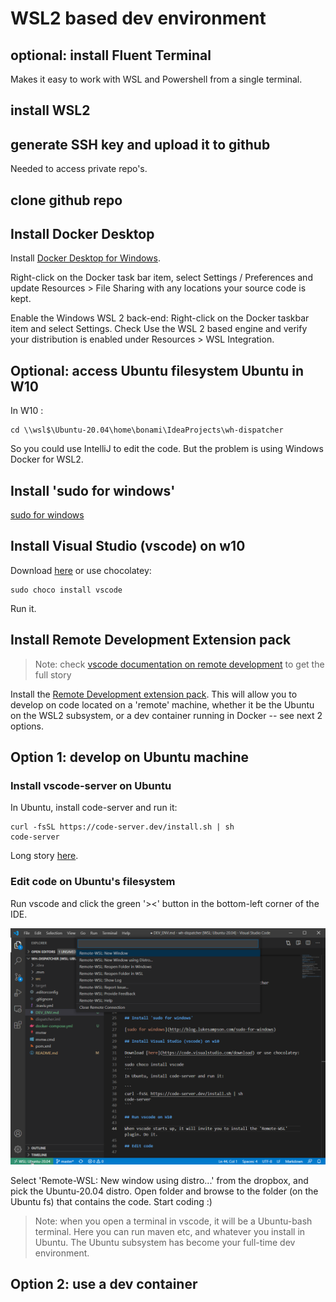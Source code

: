 # WSL2 based dev environment

## optional: install Fluent Terminal

Makes it easy to work with WSL and Powershell from a single terminal.

## install WSL2

## generate SSH key and upload it to github

Needed to access private repo's.

## clone github repo

## Install Docker Desktop

Install [Docker Desktop for Windows](https://www.docker.com/products/docker-desktop).

Right-click on the Docker task bar item, select Settings / Preferences and update Resources > File Sharing with any locations your source code is kept.

Enable the Windows WSL 2 back-end: Right-click on the Docker taskbar item and select Settings. Check Use the WSL 2 based engine and verify your distribution is enabled under Resources > WSL Integration.

## Optional: access Ubuntu filesystem Ubuntu in W10

In W10 :
```
cd \\wsl$\Ubuntu-20.04\home\bonami\IdeaProjects\wh-dispatcher
```

So you could use IntelliJ to edit the code. 
But the problem is using Windows Docker for WSL2.

## Install 'sudo for windows'

[sudo for windows](http://blog.lukesampson.com/sudo-for-windows)

## Install Visual Studio (vscode) on w10

Download [here](https://code.visualstudio.com/download) or use chocolatey:
```
sudo choco install vscode
```
Run it.

## Install Remote Development Extension pack

> Note: check [vscode documentation on remote development](https://code.visualstudio.com/docs/remote) to get the full story

Install the [Remote Development extension pack](https://aka.ms/vscode-remote/download/extension). This will allow you to develop on code located on a 'remote' machine, whether it be the Ubuntu on the WSL2 subsystem, or a dev container running in Docker -- see next 2 options.

## Option 1: develop on Ubuntu machine

### Install vscode-server on Ubuntu

In Ubuntu, install code-server and run it:

```
curl -fsSL https://code-server.dev/install.sh | sh
code-server
```

Long story [here](https://github.com/cdr/code-server).

### Edit code on Ubuntu's filesystem

Run vscode and click the green '><' button in the bottom-left corner of the IDE.

![](./img/remote-wsl-plugin.png)

Select 'Remote-WSL: New window using distro...' from the dropbox, and pick the Ubuntu-20.04 distro.
Open folder and browse to the folder (on the Ubuntu fs) that contains the code.
Start coding :)

> Note: when you open a terminal in vscode, it will be a Ubuntu-bash terminal. Here you can run maven etc, and whatever you install in Ubuntu. The Ubuntu subsystem has become your full-time dev environment.

## Option 2: use a dev container

